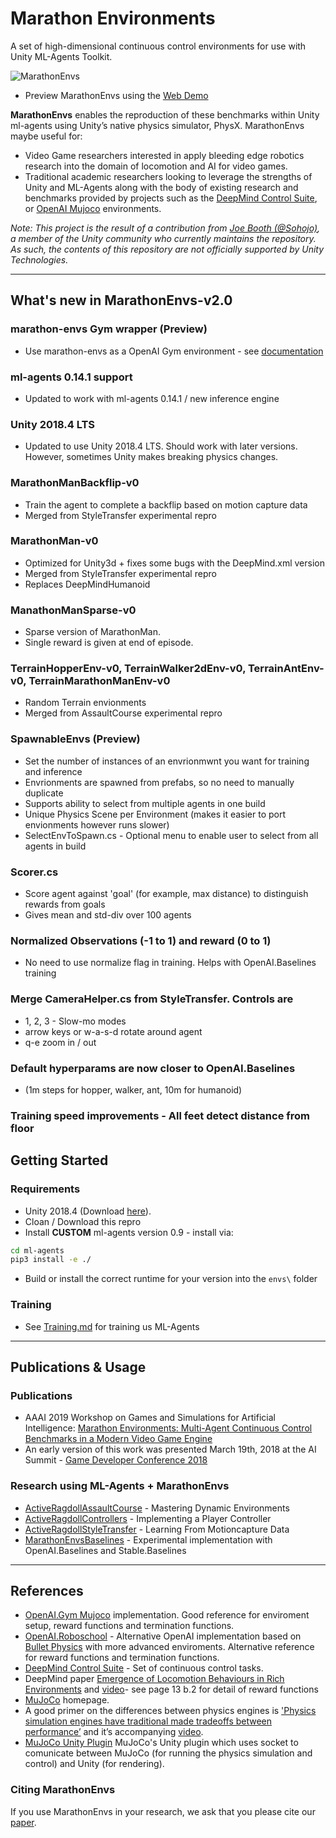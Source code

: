 # Marathon Environments

A set of high-dimensional continuous control environments for use with Unity ML-Agents Toolkit.

![MarathonEnvs](images/MarathonEnvsBanner.gif)

* Preview MarathonEnvs using the [Web Demo](http://marathonenvs.joebooth.com)

**MarathonEnvs** enables the reproduction of these benchmarks within Unity ml-agents using Unity’s native physics simulator, PhysX. MarathonEnvs maybe useful for:

* Video Game researchers interested in apply bleeding edge robotics research into the domain of locomotion and AI for video games.
* Traditional academic researchers looking to leverage the strengths of Unity and ML-Agents along with the body of existing research and benchmarks provided by projects such as the [DeepMind Control Suite](https://github.com/deepmind/dm_control), or [OpenAI Mujoco](http://gym.openai.com/envs/#mujoco) environments.

*Note: This project is the result of a contribution from [Joe Booth (@Sohojo)](https://github.com/Sohojoe), a member of the Unity community who currently maintains the repository. As such, the contents of this repository are not officially supported by Unity Technologies.*

---

## What's new in MarathonEnvs-v2.0

### marathon-envs Gym wrapper (Preview)

* Use marathon-envs as a OpenAI Gym environment - see [documentation](marathon-envs/README.md)

### ml-agents 0.14.1 support

* Updated to work with ml-agents 0.14.1 / new inference engine

### Unity 2018.4 LTS

* Updated to use Unity 2018.4 LTS. Should work with later versions. However, sometimes Unity makes breaking physics changes.

### MarathonManBackflip-v0

* Train the agent to complete a backflip based on motion capture data
* Merged from StyleTransfer experimental repro


### MarathonMan-v0

* Optimized for Unity3d + fixes some bugs with the DeepMind.xml version
* Merged from StyleTransfer experimental repro
* Replaces DeepMindHumanoid

### ManathonManSparse-v0

* Sparse version of MarathonMan.
* Single reward is given at end of episode.

### TerrainHopperEnv-v0, TerrainWalker2dEnv-v0, TerrainAntEnv-v0, TerrainMarathonManEnv-v0

* Random Terrain envionments
* Merged from AssaultCourse experimental repro

### SpawnableEnvs (Preview)

* Set the number of instances of an envrionmwnt you want for training and inference
* Envrionments are spawned from prefabs, so no need to manually duplicate
* Supports ability to select from multiple agents in one build
* Unique Physics Scene per Environment (makes it easier to port envionments however runs slower)
* SelectEnvToSpawn.cs - Optional menu to enable user to select from all agents in build

### Scorer.cs

* Score agent against 'goal' (for example, max distance) to distinguish rewards from goals
* Gives mean and std-div over 100 agents

### Normalized Observations (-1 to 1) and reward (0 to 1)

* No need to use normalize flag in training. Helps with OpenAI.Baselines training

### Merge CameraHelper.cs from StyleTransfer. Controls are

* 1, 2, 3 - Slow-mo modes
* arrow keys or w-a-s-d rotate around agent
* q-e zoom in / out

### Default hyperparams are now closer to OpenAI.Baselines

* (1m steps for hopper, walker, ant, 10m for humanoid)

### Training speed improvements - All feet detect distance from floor

## Getting Started

### Requirements

* Unity 2018.4 (Download [here](https://unity3d.com/get-unity/download)).
* Cloan / Download this repro
* Install **CUSTOM** ml-agents version 0.9 - install via:

``` sh
cd ml-agents
pip3 install -e ./
```

* Build or install the correct runtime for your version into the `envs\` folder

### Training

* See [Training.md](Training.md) for training us ML-Agents

---

## Publications & Usage

### Publications

* AAAI 2019 Workshop on Games and Simulations for Artificial Intelligence: [Marathon Environments: Multi-Agent Continuous Control Benchmarks in a Modern Video Game Engine](https://arxiv.org/abs/1902.09097)
* An early version of this work was presented March 19th, 2018 at the AI Summit - [Game Developer Conference 2018](http://schedule.gdconf.com/session/beyond-bots-making-machine-learning-accessible-and-useful/856147)

### Research using ML-Agents + MarathonEnvs

* [ActiveRagdollAssaultCourse](https://github.com/Sohojoe/ActiveRagdollAssaultCourse) - Mastering Dynamic Environments
* [ActiveRagdollControllers](https://github.com/Sohojoe/ActiveRagdollControllers) - Implementing a Player Controller
* [ActiveRagdollStyleTransfer](https://github.com/Sohojoe/ActiveRagdollStyleTransfer) - Learning From Motioncapture Data
* [MarathonEnvsBaselines](https://github.com/Sohojoe/MarathonEnvsBaselines) - Experimental implementation with OpenAI.Baselines and Stable.Baselines

---

## References

* [OpenAI.Gym Mujoco](https://github.com/openai/gym/tree/master/gym/envs/mujoco) implementation. Good reference for enviroment setup, reward functions and termination functions.
* [OpenAI.Roboschool](https://github.com/openai/roboschool) - Alternative OpenAI implementation based on [Bullet Physics](http://pybullet.org) with more advanced enviroments. Alternative reference for reward functions and termination functions.
* [DeepMind Control Suite](https://github.com/deepmind/dm_control) - Set of continuous control tasks.
* DeepMind paper [Emergence of Locomotion Behaviours in Rich Environments](https://arxiv.org/pdf/1707.02286) and [video](https://youtu.be/hx_bgoTF7bs)- see page 13 b.2 for detail of reward functions
* [MuJoCo](http://www.mujoco.org) homepage.
* A good primer on the differences between physics engines is ['Physics simulation engines have traditional made tradeoffs between performance’](https://homes.cs.washington.edu/~todorov/papers/ErezICRA15.pdf) and it’s accompanying [video](https://homes.cs.washington.edu/~todorov/media/ErezICRA15.mp4).
* [MuJoCo Unity Plugin](http://www.mujoco.org/book/unity.html) MuJoCo's Unity plugin which uses socket to comunicate between MuJoCo (for running the physics simulation and control) and Unity (for rendering).

### Citing MarathonEnvs

If you use MarathonEnvs in your research, we ask that you please cite our [paper](https://arxiv.org/abs/1902.09097).
